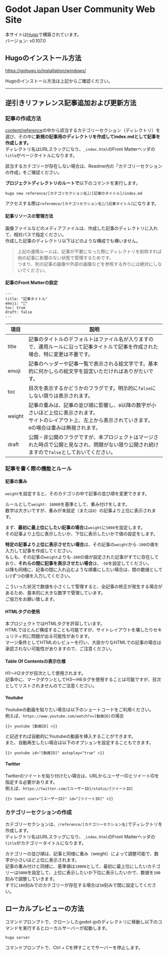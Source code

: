 # Godot Japan User Community Web Site

本サイトは[Hugo](https://gohugo.io/)で構築されています。  
バージョン: v0.107.0

## Hugoのインストール方法

https://gohugo.io/installation/windows/

Hugoのインストール方法は上記からご確認ください。

---

## 逆引きリファレンス記事追加および更新方法

### 記事の作成方法

[content/reference](/tree/main/content/reference)の中から該当するカテゴリーセクション（ディレクトリ）を選び、その中に**新規の記事用のディレクトリを作成してindex.mdとして記事を作成します。**  
ディレクトリ名はURLスラッグになり、`_index.html`のFront Matterヘッダの`title`がページタイトルになります。

該当するカテゴリーが存在しない場合は、Readme内の「カテゴリーセクションの作成」をご確認ください。

**プロジェクトディレクトリのルートで**以下のコマンドを実行します。

```
hugo new reference/[カテゴリセクション名]/[記事のタイトル]/index.md
```

アクセスする際は`referemce/[カテゴリセクション名]/[記事タイトル]`になります。

#### 記事リソースの管理方法

画像ファイルなどのメディアファイルは、作成した記事のディレクトリに入れて、相対パスで指定ください。  
作成した記事のディレクトリ以下はどのような構成でも構いません。

> 上記の運用ルールは、記事が不要になった際にディレクトリを削除すれば他の記事に影響のない状態で管理するためです。  
つまり、別の記事の画像や外部の画像などを参照する作りには絶対にしないでください。


#### 記事のFront Matterの設定

```
---
title: "記事タイトル"
emoji: "🎈"
toc: true
draft: false
---
```

| 項目 | 説明 |
| --- | --- |
| title | 記事のタイトルのデフォルトはファイル名が入りますので、運用ルールに沿って記事タイトルで記事を作成された場合、特に変更は不要です。 |
| emoji | 記事のヘッダーや記事一覧で表示される絵文字です。基本的に何かしらの絵文字を設定いただければありがたいです。 |
| toc | 目次を表示するかどうかのフラグです。明示的に`false`にしない限りは表示されます。 |
| weight | 記事の重みは、記事の並び順に影響し、`0`以降の数字が小さいほど上位に表示されます。<br/>サイトのレイアウト上、左上から表示されていきます。<br/>`0`の場合は重みは無視されます。 |
| draft | 公開・非公開のフラグですが、本プロジェクトはマージされた時点で公開と見なされ、問題がない限り公開され続けますので`false`としておいてください。 |

### 記事を書く際の機能とルール

#### 記事の重み

`weight`を設定すると、そのカテゴリの中で記事の並び順を変更できます。

ルールとして`weight: 10000`を基準として、重み付けをします。  
数字は大きいですが、重みが未設定（または`0`）の記事より上位に表示されます。

まず、**最初に最上位にしたい記事の場合**は`weight`に`5000`を設定します。  
その記事より上位に表示したいか、下位に表示したいかで値の設定をします。

**特定の記事より上位に表示させたい場合**は、その記事の`weight`から`-100`の値を入力して記事を作成してください。  
もしも、その記事の`weight`よりも`-100`の値が設定された記事がすでに存在しており、**それらの間に記事を表示させたい場合**は、`-50`を設定してください。  
以降も同様に、記事の間に入れ込むような順番にしたい場合は、間の数値として`1/2`ずつの値を入力してください。

こういった状況で数値を小さくして管理すると、全記事の修正が発生する場合があるため、基本的に大きな数字で管理しています。  
ご協力をお願い致します。

#### HTMLタグの使用

本プロジェクトではHTMLタグを許容しています。  
HTMLでほとんど構成することも可能ですが、サイトレイアウトを壊したりセキュリティ的に問題が出る可能性があります。  
マージ条件としてHTMLのレビューを行い、大掛かりなHTMLでの記事の場合は承認されない可能性がありますので、ご注意ください。

#### Table Of Contentsの表示仕様

H1～H2タグが目次として使用されます。  
記事中に、マークダウンとしてH3～H6タグを使用することは可能ですが、目次としてリストされませんのでご注意ください。

#### Youtube

Youtubeの動画を貼りたい場合は以下のショートコードをご利用ください。  
例えば、`https://www.youtube.com/watch?v=[動画ID]`の場合

```
{{< youtube [動画ID] >}}
```

と記述すれば自動的にYoutubeの動画を挿入することができます。  
また、自動再生したい場合は以下のオプションを設定することもできます。

```
{{< youtube id="[動画ID]" autoplay="true" >}}
```

#### Twitter

Twitterのツイートを貼り付けたい場合は、URLからユーザーIDとツイートIDを指定する必要があります。  
例えば、`https://twitter.com/[ユーザーID]/status/[ツイートID]`

```
{{< tweet user="[ユーザーID]" id="[ツイートID]" >}}
```

### カテゴリーセクションの作成

カテゴリーセクションは、`/reference/[カテゴリーセクション名]`でディレクトリを作成します。  
ディレクトリ名はURLスラッグになり、`_index.html`のFront Matterヘッダの`title`がカテゴリータイトルになります。

カテゴリーの並び順は、記事と同様に重み（weight）によって調整可能で、数字が小さいほど上位に表示されます。  
記事の重み付けと同様に、基準値は`10000`として、最初に最上位にしたいカテゴリーは`5000`を設定して、上位に表示したいか下位に表示したいかで、数値を`100`刻みで調整していきます。  
すでに`100`刻みでのカテゴリーが存在する場合は`50`刻みで間に設定してください。

## ローカルプレビューの方法

コマンドプロンプトで、クローンしたgodot-jpのディレクトリに移動し以下のコマンドを実行するとローカルサーバーが起動します。

```
hugo server
```

コマンドプロンプトで、Ctrl + Cを押すことでサーバーを停止します。
